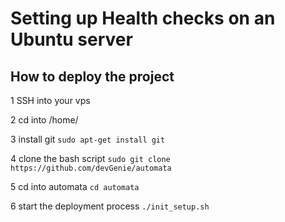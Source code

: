 # Setting up Health checks on an Ubuntu server

## How to deploy the project ##
1 SSH into your vps

2 cd into /home/

3 install git `sudo apt-get install git`

4 clone the bash script `sudo git clone https://github.com/devGenie/automata`

5 cd into automata `cd automata`

6 start the deployment process `./init_setup.sh`
